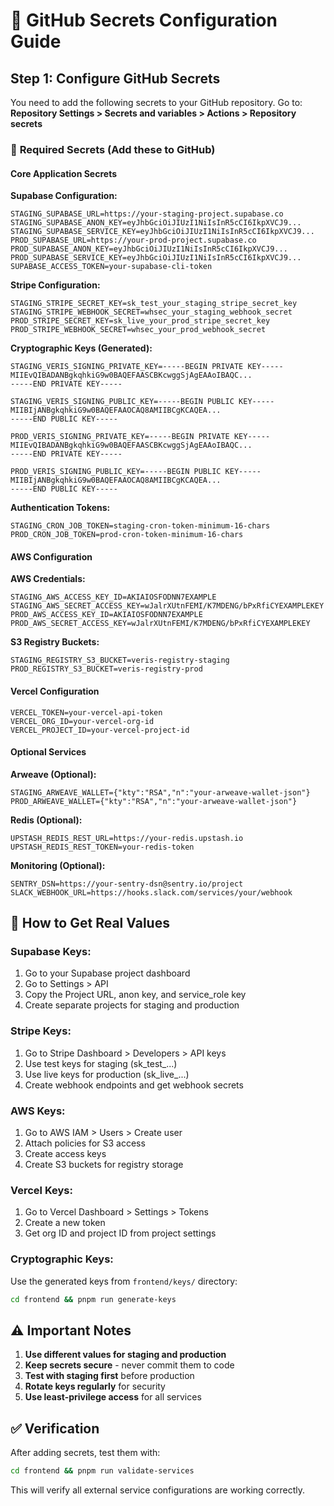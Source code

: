 # 🔐 GitHub Secrets Configuration Guide

## Step 1: Configure GitHub Secrets

You need to add the following secrets to your GitHub repository. Go to:
**Repository Settings > Secrets and variables > Actions > Repository secrets**

### 🔑 **Required Secrets (Add these to GitHub)**

#### **Core Application Secrets**

**Supabase Configuration:**
```
STAGING_SUPABASE_URL=https://your-staging-project.supabase.co
STAGING_SUPABASE_ANON_KEY=eyJhbGciOiJIUzI1NiIsInR5cCI6IkpXVCJ9...
STAGING_SUPABASE_SERVICE_KEY=eyJhbGciOiJIUzI1NiIsInR5cCI6IkpXVCJ9...
PROD_SUPABASE_URL=https://your-prod-project.supabase.co
PROD_SUPABASE_ANON_KEY=eyJhbGciOiJIUzI1NiIsInR5cCI6IkpXVCJ9...
PROD_SUPABASE_SERVICE_KEY=eyJhbGciOiJIUzI1NiIsInR5cCI6IkpXVCJ9...
SUPABASE_ACCESS_TOKEN=your-supabase-cli-token
```

**Stripe Configuration:**
```
STAGING_STRIPE_SECRET_KEY=sk_test_your_staging_stripe_secret_key
STAGING_STRIPE_WEBHOOK_SECRET=whsec_your_staging_webhook_secret
PROD_STRIPE_SECRET_KEY=sk_live_your_prod_stripe_secret_key
PROD_STRIPE_WEBHOOK_SECRET=whsec_your_prod_webhook_secret
```

**Cryptographic Keys (Generated):**
```
STAGING_VERIS_SIGNING_PRIVATE_KEY=-----BEGIN PRIVATE KEY-----
MIIEvQIBADANBgkqhkiG9w0BAQEFAASCBKcwggSjAgEAAoIBAQC...
-----END PRIVATE KEY-----

STAGING_VERIS_SIGNING_PUBLIC_KEY=-----BEGIN PUBLIC KEY-----
MIIBIjANBgkqhkiG9w0BAQEFAAOCAQ8AMIIBCgKCAQEA...
-----END PUBLIC KEY-----

PROD_VERIS_SIGNING_PRIVATE_KEY=-----BEGIN PRIVATE KEY-----
MIIEvQIBADANBgkqhkiG9w0BAQEFAASCBKcwggSjAgEAAoIBAQC...
-----END PRIVATE KEY-----

PROD_VERIS_SIGNING_PUBLIC_KEY=-----BEGIN PUBLIC KEY-----
MIIBIjANBgkqhkiG9w0BAQEFAAOCAQ8AMIIBCgKCAQEA...
-----END PUBLIC KEY-----
```

**Authentication Tokens:**
```
STAGING_CRON_JOB_TOKEN=staging-cron-token-minimum-16-chars
PROD_CRON_JOB_TOKEN=prod-cron-token-minimum-16-chars
```

#### **AWS Configuration**

**AWS Credentials:**
```
STAGING_AWS_ACCESS_KEY_ID=AKIAIOSFODNN7EXAMPLE
STAGING_AWS_SECRET_ACCESS_KEY=wJalrXUtnFEMI/K7MDENG/bPxRfiCYEXAMPLEKEY
PROD_AWS_ACCESS_KEY_ID=AKIAIOSFODNN7EXAMPLE
PROD_AWS_SECRET_ACCESS_KEY=wJalrXUtnFEMI/K7MDENG/bPxRfiCYEXAMPLEKEY
```

**S3 Registry Buckets:**
```
STAGING_REGISTRY_S3_BUCKET=veris-registry-staging
PROD_REGISTRY_S3_BUCKET=veris-registry-prod
```

#### **Vercel Configuration**

```
VERCEL_TOKEN=your-vercel-api-token
VERCEL_ORG_ID=your-vercel-org-id
VERCEL_PROJECT_ID=your-vercel-project-id
```

#### **Optional Services**

**Arweave (Optional):**
```
STAGING_ARWEAVE_WALLET={"kty":"RSA","n":"your-arweave-wallet-json"}
PROD_ARWEAVE_WALLET={"kty":"RSA","n":"your-arweave-wallet-json"}
```

**Redis (Optional):**
```
UPSTASH_REDIS_REST_URL=https://your-redis.upstash.io
UPSTASH_REDIS_REST_TOKEN=your-redis-token
```

**Monitoring (Optional):**
```
SENTRY_DSN=https://your-sentry-dsn@sentry.io/project
SLACK_WEBHOOK_URL=https://hooks.slack.com/services/your/webhook
```

## 🔑 **How to Get Real Values**

### **Supabase Keys:**
1. Go to your Supabase project dashboard
2. Go to Settings > API
3. Copy the Project URL, anon key, and service_role key
4. Create separate projects for staging and production

### **Stripe Keys:**
1. Go to Stripe Dashboard > Developers > API keys
2. Use test keys for staging (sk_test_...)
3. Use live keys for production (sk_live_...)
4. Create webhook endpoints and get webhook secrets

### **AWS Keys:**
1. Go to AWS IAM > Users > Create user
2. Attach policies for S3 access
3. Create access keys
4. Create S3 buckets for registry storage

### **Vercel Keys:**
1. Go to Vercel Dashboard > Settings > Tokens
2. Create a new token
3. Get org ID and project ID from project settings

### **Cryptographic Keys:**
Use the generated keys from `frontend/keys/` directory:
```bash
cd frontend && pnpm run generate-keys
```

## ⚠️ **Important Notes**

1. **Use different values for staging and production**
2. **Keep secrets secure** - never commit them to code
3. **Test with staging first** before production
4. **Rotate keys regularly** for security
5. **Use least-privilege access** for all services

## ✅ **Verification**

After adding secrets, test them with:
```bash
cd frontend && pnpm run validate-services
```

This will verify all external service configurations are working correctly.
